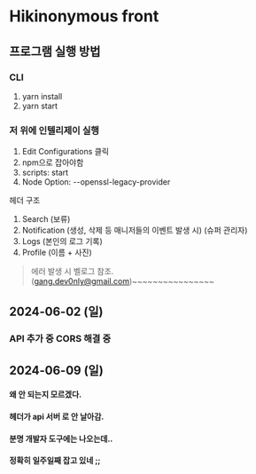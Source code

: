 # Hikinonymous front

## 프로그램 실행 방법
### CLI
1. yarn install
2. yarn start

### 저 위에 인텔리제이 실행
1. Edit Configurations 클릭
2. npm으로 잡아야함
3. scripts: start
4. Node Option: --openssl-legacy-provider 

헤더 구조
1. Search (보류)
2. Notification (생성, 삭제 등 매니저들의 이벤트 발생 시) (슈퍼 관리자)
3. Logs (본인의 로그 기록)
4. Profile (이름 + 사진)


> 에러 발생 시 벨로그 참조. (gang.dev0nly@gmail.com)~~~~~~~~~~~~~~~~


## 2024-06-02 (일)
### API 추가 중 CORS 해결 중

## 2024-06-09 (일)
#### 왜 안 되는지 모르겠다.
#### 헤더가 api 서버 로 안 날아감.
#### 분명 개발자 도구에는 나오는데..
#### 정확히 일주일째 잡고 있네 ;;
